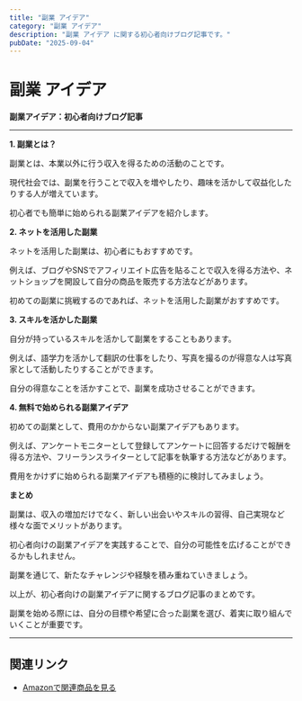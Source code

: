 ```yaml
---
title: "副業 アイデア"
category: "副業 アイデア"
description: "副業 アイデア に関する初心者向けブログ記事です。"
pubDate: "2025-09-04"
---
```


# 副業 アイデア

**副業アイデア：初心者向けブログ記事**

---

**1. 副業とは？**

副業とは、本業以外に行う収入を得るための活動のことです。

現代社会では、副業を行うことで収入を増やしたり、趣味を活かして収益化したりする人が増えています。

初心者でも簡単に始められる副業アイデアを紹介します。



**2. ネットを活用した副業**

ネットを活用した副業は、初心者にもおすすめです。

例えば、ブログやSNSでアフィリエイト広告を貼ることで収入を得る方法や、ネットショップを開設して自分の商品を販売する方法などがあります。

初めての副業に挑戦するのであれば、ネットを活用した副業がおすすめです。



**3. スキルを活かした副業**

自分が持っているスキルを活かして副業をすることもあります。

例えば、語学力を活かして翻訳の仕事をしたり、写真を撮るのが得意な人は写真家として活動したりすることができます。

自分の得意なことを活かすことで、副業を成功させることができます。



**4. 無料で始められる副業アイデア**

初めての副業として、費用のかからない副業アイデアもあります。

例えば、アンケートモニターとして登録してアンケートに回答するだけで報酬を得る方法や、フリーランスライターとして記事を執筆する方法などがあります。

費用をかけずに始められる副業アイデアも積極的に検討してみましょう。



**まとめ**

副業は、収入の増加だけでなく、新しい出会いやスキルの習得、自己実現など様々な面でメリットがあります。

初心者向けの副業アイデアを実践することで、自分の可能性を広げることができるかもしれません。

副業を通じて、新たなチャレンジや経験を積み重ねていきましょう。



以上が、初心者向けの副業アイデアに関するブログ記事のまとめです。

副業を始める際には、自分の目標や希望に合った副業を選び、着実に取り組んでいくことが重要です。



---

## 関連リンク

- [Amazonで関連商品を見る](https://www.amazon.co.jp/s?k=%E5%89%AF%E6%A5%AD+%E3%82%A2%E3%82%A4%E3%83%87%E3%82%A2&tag=autowritehubai-22)
